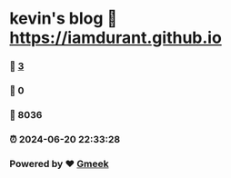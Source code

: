 # kevin's blog :link: https://iamdurant.github.io 
### :page_facing_up: [3](https://iamdurant.github.io/tag.html) 
### :speech_balloon: 0 
### :hibiscus: 8036 
### :alarm_clock: 2024-06-20 22:33:28 
### Powered by :heart: [Gmeek](https://github.com/Meekdai/Gmeek)
